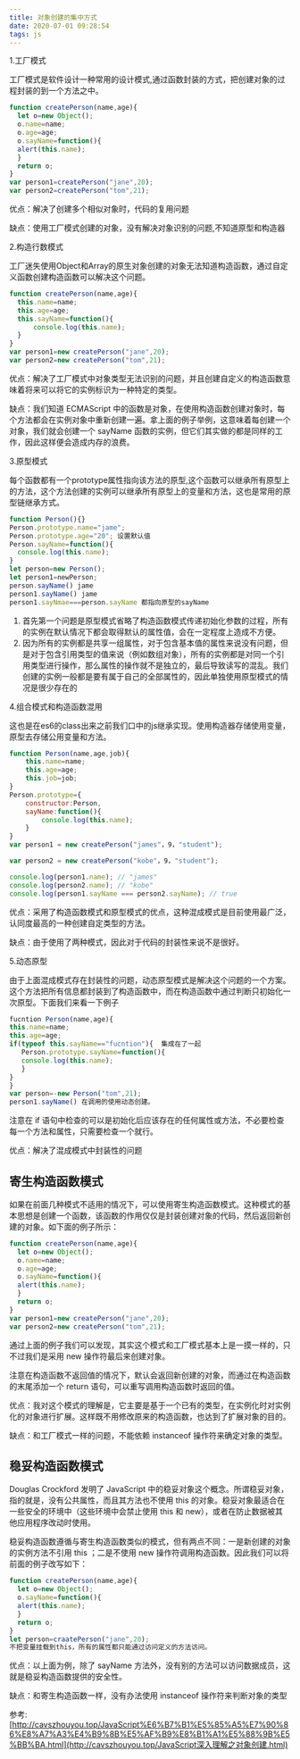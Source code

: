 ```yaml
---
title: 对象创建的集中方式
date: 2020-07-01 09:28:54
tags: js
---
```


1.工厂模式

工厂模式是软件设计一种常用的设计模式,通过函数封装的方式，把创建对象的过程封装的到一个方法之中。

```js
function createPerson(name,age){
  let o=new Object();
  o.name=name;
  o.age=age;
  o.sayName=function(){
  alert(this.name);
  }
  return o;
}
var person1=createPerson("jane",20);
var person2=createPerson("tom",21);
```

优点：解决了创建多个相似对象时，代码的复用问题

缺点：使用工厂模式创建的对象，没有解决对象识别的问题,不知道原型和构造器

2.构造行数模式

工厂迷失使用Object和Array的原生对象创建的对象无法知道构造函数，通过自定义函数创建构造函数可以解决这个问题。

```js
function createPerson(name,age){
  this.name=name;
  this.age=age;
  this.sayName=function(){
      console.log(this.name);
  }  
}
var person1=new createPerson("jane",20);
var person2=new createPerson("tom",21);
```

优点：解决了工厂模式中对象类型无法识别的问题，并且创建自定义的构造函数意味着将来可以将它的实例标识为一种特定的类型。

缺点：我们知道 ECMAScript 中的函数是对象，在使用构造函数创建对象时，每个方法都会在实例对象中重新创建一遍。拿上面的例子举例，这意味着每创建一个对象，我们就会创建一个 sayName 函数的实例，但它们其实做的都是同样的工作，因此这样便会造成内存的浪费。

3.原型模式

每个函数都有一个prototype属性指向该方法的原型,这个函数可以继承所有原型上的方法，这个方法创建的实例可以继承所有原型上的变量和方法，这也是常用的原型链继承方式。

```js
function Person(){}
Person.prototype.name="jame";
Person.prototype.age="20"; 设置默认值
Person.sayName=function(){
  console.log(this.name);
}
let person=new Person();
let person1=newPerson;
person.sayName() jame
person1.sayName() jame
person1.sayNmae===person.sayName 都指向原型的sayName
```

1. 首先第一个问题是原型模式省略了构造函数模式传递初始化参数的过程，所有的实例在默认情况下都会取得默认的属性值，会在一定程度上造成不方便。
2. 因为所有的实例都是共享一组属性，对于包含基本值的属性来说没有问题，但是对于包含引用类型的值来说（例如数组对象），所有的实例都是对同一个引用类型进行操作，那么属性的操作就不是独立的，最后导致读写的混乱。我们创建的实例一般都是要有属于自己的全部属性的，因此单独使用原型模式的情况是很少存在的

4.组合模式和构造函数混用

这也是在es6的class出来之前我们口中的js继承实现。使用构造器存储使用变量，原型去存储公用变量和方法。

```js
function Person(name,age,job){
    this.name=name;
    this.age=age;
    this.job=job;
}
Person.prototype={
    constructor:Person,
    sayName:function(){
        console.log(this.name);
    }
}
var person1 = new createPerson("james"，9，"student");

var person2 = new createPerson("kobe"，9，"student");

console.log(person1.name); // "james"
console.log(person2.name); // "kobe"
console.log(person1.sayName === person2.sayName); // true
```

优点：采用了构造函数模式和原型模式的优点，这种混成模式是目前使用最广泛，认同度最高的一种创建自定类型的方法。

缺点：由于使用了两种模式，因此对于代码的封装性来说不是很好。

5.动态原型

由于上面混成模式存在封装性的问题，动态原型模式是解决这个问题的一个方案。这个方法把所有信息都封装到了构造函数中，而在构造函数中通过判断只初始化一次原型。下面我们来看一下例子

```js
fucntion Person(name,age){
this.name=name;
this.age=age;
if(typeof this.sayName=="fucntion"){  集成在了一起
   Person.prototype.sayName=function(){
   console.log(this.name);
   }
}
}
var person=-new Person("tom",21);
person1.sayName() 在调用的使用动态创建。
```

注意在 if 语句中检查的可以是初始化后应该存在的任何属性或方法，不必要检查每一个方法和属性，只需要检查一个就行。

优点：解决了混成模式中封装性的问题

## 寄生构造函数模式

如果在前面几种模式不适用的情况下，可以使用寄生构造函数模式。这种模式的基本思想是创建一个函数，该函数的作用仅仅是封装创建对象的代码，然后返回新创建的对象。如下面的例子所示：

```js
function createPerson(name,age){
  let o=new Object();
  o.name=name;
  o.age=age;
  o.sayName=function(){
  alert(this.name);
  }
  return o;
}
var person1=new createPerson("jane",20);
var person2=new createPerson("tom",21);
```

通过上面的例子我们可以发现，其实这个模式和工厂模式基本上是一摸一样的，只不过我们是采用 new 操作符最后来创建对象。

注意在构造函数不返回值的情况下，默认会返回新创建的对象，而通过在构造函数的末尾添加一个 return 语句，可以重写调用构造函数时返回的值。

优点：我对这个模式的理解是，它主要是基于一个已有的类型，在实例化时对实例化的对象进行扩展。这样既不用修改原来的构造函数，也达到了扩展对象的目的。

缺点：和工厂模式一样的问题，不能依赖 instanceof 操作符来确定对象的类型。

## 稳妥构造函数模式

Douglas Crockford 发明了 JavaScript 中的稳妥对象这个概念。所谓稳妥对象，指的就是，没有公共属性，而且其方法也不使用 this 的对象。稳妥对象最适合在一些安全的环境中（这些环境中会禁止使用 this 和 new），或者在防止数据被其他应用程序改动时使用。

稳妥构造函数遵循与寄生构造函数类似的模式，但有两点不同：一是新创建的对象的实例方法不引用 this ；二是不使用 new 操作符调用构造函数。因此我们可以将前面的例子改写如下：

```js
function createPerson(name,age){
  let o=new Object();
  o.sayName=function(){
  alert(this.name);
  }
  return o;
}
let person=craatePerson("jane",20);
不把变量挂载到this，所有的属性都只能通过访问定义的方法访问。
```

优点：以上面为例，除了 sayName 方法外，没有别的方法可以访问数据成员，这就是稳妥构造函数提供的安全性。

缺点：和寄生构造函数一样，没有办法使用 instanceof 操作符来判断对象的类型

参考: [http://cavszhouyou.top/JavaScript%E6%B7%B1%E5%85%A5%E7%90%86%E8%A7%A3%E4%B9%8B%E5%AF%B9%E8%B1%A1%E5%88%9B%E5%BB%BA.html](http://cavszhouyou.top/JavaScript深入理解之对象创建.html) 